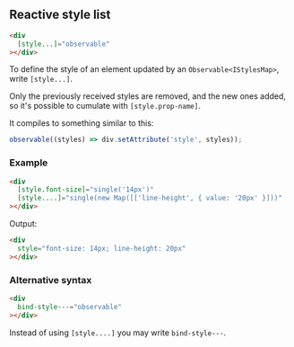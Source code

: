 ## Reactive style list

```html
<div
  [style...]="observable"
></div>
```

To define the style of an element updated by an `Observable<IStylesMap>`, write `[style...]`.

Only the previously received styles are removed, and the new ones added, so it's possible to cumulate with `[style.prop-name]`.

It compiles to something similar to this:

```ts
observable((styles) => div.setAttribute('style', styles));
```

### Example

```html
<div
  [style.font-size]="single('14px')"
  [style....]="single(new Map([['line-height', { value: '20px' }]))"
></div>
```

Output:

```html
<div
  style="font-size: 14px; line-height: 20px"
></div>
```


### Alternative syntax

```html
<div
  bind-style---="observable"
></div>
```

Instead of using `[style....]` you may write `bind-style---`.

